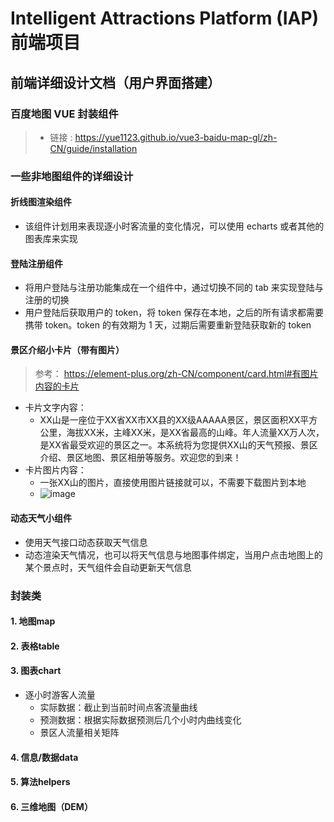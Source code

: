 #  Intelligent Attractions Platform (IAP) 前端项目

## 前端详细设计文档（用户界面搭建）

### 百度地图 VUE 封装组件
> - 链接 : https://yue1123.github.io/vue3-baidu-map-gl/zh-CN/guide/installation




### 一些非地图组件的详细设计

#### 折线图渲染组件
- 该组件计划用来表现逐小时客流量的变化情况，可以使用 echarts 或者其他的图表库来实现

#### 登陆注册组件
- 将用户登陆与注册功能集成在一个组件中，通过切换不同的 tab 来实现登陆与注册的切换
- 用户登陆后获取用户的 token，将 token 保存在本地，之后的所有请求都需要携带 token。token 的有效期为 1 天，过期后需要重新登陆获取新的 token

#### 景区介绍小卡片（带有图片）
> 参考： https://element-plus.org/zh-CN/component/card.html#有图片内容的卡片
- 卡片文字内容：
  - XX山是一座位于XX省XX市XX县的XX级AAAAA景区，景区面积XX平方公里，海拔XX米，主峰XX米，是XX省最高的山峰。年人流量XX万人次，是XX省最受欢迎的景区之一。本系统将为您提供XX山的天气预报、景区介绍、景区地图、景区相册等服务。欢迎您的到来！
- 卡片图片内容：
  - 一张XX山的图片，直接使用图片链接就可以，不需要下载图片到本地
  - ![image](https://th.bing.com/th/id/R.f880a74659d2d19b6b41f79d540ada7e?rik=Cs%2bV2Eu6M2JbWw&riu=http%3a%2f%2fcn.best-wallpaper.net%2fwallpaper%2f2560x1440%2f1212%2fWinter-snow-capped-mountains-thick-snow-white-world_2560x1440.jpg&ehk=fWbdryLfpuR%2fnDvbKMKVO04k25eX17Xkk6d2FLylMqg%3d&risl=&pid=ImgRaw&r=0)

#### 动态天气小组件
- 使用天气接口动态获取天气信息
- 动态渲染天气情况，也可以将天气信息与地图事件绑定，当用户点击地图上的某个景点时，天气组件会自动更新天气信息

### 封装类
#### 1. 地图map
#### 2. 表格table
#### 3. 图表chart
- 逐小时游客人流量
  - 实际数据：截止到当前时间点客流量曲线
  - 预测数据：根据实际数据预测后几个小时内曲线变化
  - 景区人流量相关矩阵
#### 4. 信息/数据data
#### 5. 算法helpers
#### 6. 三维地图（DEM）